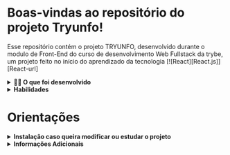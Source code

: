 # Boas-vindas ao repositório do projeto Tryunfo!

Esse repositório contém o projeto TRYUNFO, desenvolvido durante o modulo de Front-End do curso de desenvolvimento Web Fullstack da trybe,  um projeto feito no início do aprendizado da tecnologia [![React][React.js]][React-url]

<details>
  <summary><strong>👨‍💻 O que foi desenvolvido</strong></summary><br />

  Neste projeto será desenvolvido um jogo no estilo Super Trunfo! A aplicação permite que o usuário :

  * Crie um baralho com o tema livre;

  * Adiciona e/ou remova uma carta do baralho;

  * Visualiza todas as cartas que foram adicionadas ao baralho;

  * [em construção]Jogar com o baralho criado.

  ### Página do Projeto em funcionamento

  Você pode acessar o protótipo no link abaixo:
  https://marcellrpena.github.io/Projeto-TRYUNFO-cursoTrybe/index.html

</details>

<details>
  <summary><strong>Habilidades</strong></summary><br />

  Neste projeto, foi exercitado:

  * Ler o estado de um componente e usá-lo para alterar o que exibimos no browser.

  * Inicializar um componente, dando a ele um estado pré-definido.

  * Atualizar o estado de um componente.

  * Capturar eventos utilizando a sintaxe do React.

  * Criar formulários utilizando sintaxe JSX com as tags: `input`, `textarea`, `select`, `form`, `checkbox`.

  * Transmitir informações de componentes filhos para componentes pais via callbacks.


  ### Criando, lendo, atualizando e apagando informações

  Quando estamos lidando com informações, temos 4 operações principais: __Create__ (criar), __Read__ (ler), __Update__ (atualizar) e __Delete__ (apagar). Com essas quatro operações, formamos o acrônimo CRUD. Nesse projeto começamos a lidar um pouco mais com essas operações exceto a edição o que será trabalhado em outros projetos. Você precisará criar, ler e apagar informações.
</details>

# Orientações

<details>
  <summary><strong> Instalação caso queira modificar ou estudar o projeto</strong></summary><br />


Crie um fork desse projeto e para isso siga esse [tutorial de como realizar um fork](https://guides.github.com/activities/forking/).

Após feito o fork, clone o repositório criado para o seu computador.

Rode o `npm install`.

Vá para a branch master do seu projeto e cria a sua branch:
- `git checkout -b nome-da-sua-branch

 - altere qualquer arquivo da branch e abra um PR no seu repositório forkado e, se quiser, mergeie para a master, sinta-se a vontade!

**Atenção!** Quando for criar o PR é necessário realizar uma mudança. Clique no *base repository
Mude para o seu repositório. Seu nome estará na frente do nome dele, por exemplo: `antonio/TicTacToe`. Agora basta criar o PULL REQUEST clicando no botão `Create Pull Request`.
Para cada PR realize esse processo.
</details>

  <details><summary><strong> Informações Adicionais </strong></summary><br />

  ### Informações sobre o Super Trunfo

  O Super Trunfo é um jogo de cartas que ficou muito popular no Brasil entre as décadas de 80 e 90, mas que faz bastante sucesso até hoje. Suas regras são bastante simples, por isso ele é considerado um jogo fácil de jogar. Apesar de ter regras simples, cada baralho  de Super Trunfo pode ter um tema diferente, o que o torna um jogo bastante divertido.

  Originalmente, o jogo de Super Trunfo é formado por um baralho de 32 cartas. Cada carta representa um item relacionado ao tema do jogo. Em cada carta também existe uma lista com características daquele item e cada característica possui um valor numérico. 

  Para começar o jogo, as cartas devem ser embaralhadas e divididas igualmente para cada participante. Em cada rodada cada pessoa pega somente a primeira carta do seu monte. Na primeira rodada uma pessoa escolhe qual característica quer comparar com as cartas das outras pessoas que estão jogando. Ganha quem tiver o maior número nessa característica. A pessoa que ganhou a rodada recebe as cartas das outras pessoas e escolhe qual característica quer comparar na próxima rodada. O jogo termina quando alguma pessoa tiver todas as cartas do baralho.

  Em cada baralho existe uma (e somente uma) carta Super Trunfo. Essa carta ganha de todas as outras cartas do baralho, independentemente dos valores das características.

  O jogo de Super Trunfo pode ser feito com praticamente qualquer tema, mas tradicionalmente os mais comuns são: carros, países, cidades ou animais.
</details>


